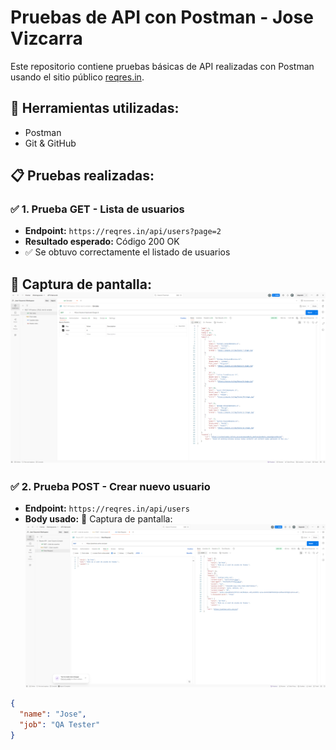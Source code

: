 # Pruebas de API con Postman - Jose Vizcarra

Este repositorio contiene pruebas básicas de API realizadas con Postman usando el sitio público [reqres.in](https://reqres.in).

## 🧪 Herramientas utilizadas:
- Postman
- Git & GitHub

## 📋 Pruebas realizadas:

### ✅ 1. Prueba GET - Lista de usuarios
- **Endpoint:** `https://reqres.in/api/users?page=2`
- **Resultado esperado:** Código 200 OK
- ✅ Se obtuvo correctamente el listado de usuarios

📸 Captura de pantalla:
![GET](./prueba_get.png)
---
### ✅ 2. Prueba POST - Crear nuevo usuario
- **Endpoint:** `https://reqres.in/api/users`
- **Body usado:**
📸 Captura de pantalla:
![GET](./prueba_post.png)
```json
{
  "name": "Jose",
  "job": "QA Tester"
}
